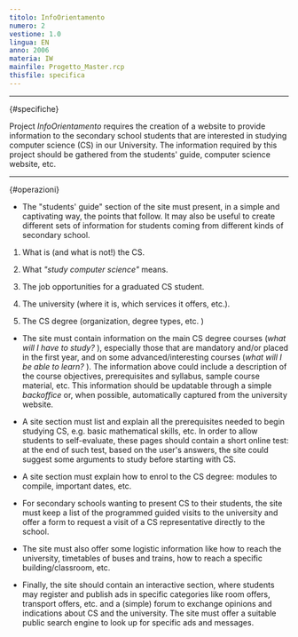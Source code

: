 ```yaml
---
titolo: InfoOrientamento
numero: 2
vestione: 1.0
lingua: EN
anno: 2006
materia: IW
mainfile: Progetto_Master.rcp
thisfile: specifica
---
```


-------

{#specifiche}

Project *InfoOrientamento* requires the creation of a website to provide information to the secondary school students that are interested in studying computer science (CS) in our University. The information required by this project should be gathered from the students' guide, computer science website, etc.

-------

{#operazioni}

- The "students' guide" section of the site must present, in a simple and captivating way, the points that follow. It may also be useful to create different sets of information for students coming from different kinds of secondary school.
1. What is (and what is not!) the CS.

2. What *"study computer science"* means.

3. The job opportunities for a graduated CS student.

4. The university (where it is, which services it offers, etc.).

5. The CS degree (organization, degree types, etc. )
- The site must contain information on the main CS degree courses (*what will I have to study?* ), especially those that are mandatory and/or placed in the first year, and on some advanced/interesting courses (*what will I be able to learn?* ). The information above could include a description of the course objectives, prerequisites and syllabus, sample course material, etc. This information should be updatable through a simple *backoffice* or, when possible, automatically captured from the university website.

- A site section must list and explain all the prerequisites needed to begin studying CS, e.g. basic mathematical skills, etc. In order to allow students to self-evaluate, these pages should contain a short online test: at the end of such test, based on the user's answers, the site could suggest some arguments to study before starting with CS.

- A site section must explain how to enrol to the CS degree: modules to compile, important dates, etc.

- For secondary schools wanting to present CS to their students, the site must keep a list of the programmed guided visits to the university and offer a form to request a visit of a CS representative directly to the school.

- The site must also offer some logistic information like how to reach the university, timetables of buses and trains, how to reach a specific building/classroom, etc.

- Finally, the site should contain an interactive section, where students may register and publish ads in specific categories like room offers, transport offers, etc. and a (simple) forum to exchange opinions and indications about CS and the university. The site must offer a suitable public search engine to look up for specific ads and messages.  
